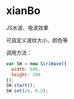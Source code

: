# xianBo

JS水波、电波效果

可自定义波纹大小、颜色等


调用方法：

``` javascript
var SW = new SiriWave({
  width: 640,
  height: 200
});
SW.start();
SW.set(24, 0.2);
```
